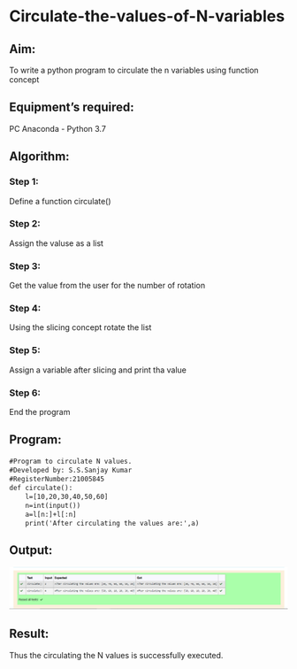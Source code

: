 # Circulate-the-values-of-N-variables
## Aim:
To write a python program to circulate the n variables using function concept
## Equipment’s required:
PC
Anaconda - Python 3.7
## Algorithm: 
### Step 1: 
Define a function circulate()
### Step 2:
Assign the valuse as a list
### Step 3: 
Get the value from the user for the number of rotation
### Step 4: 
Using the slicing concept rotate the list
### Step 5: 
Assign a variable after slicing and print tha value
### Step 6: 
End the program
## Program:
```
#Program to circulate N values.
#Developed by: S.S.Sanjay Kumar
#RegisterNumber:21005845
def circulate():
    l=[10,20,30,40,50,60]
    n=int(input())
    a=l[n:]+l[:n]
    print('After circulating the values are:',a)
```

## Output:
![PYTHON2](./Python02.png)

## Result:
Thus the circulating the N values is successfully executed.
